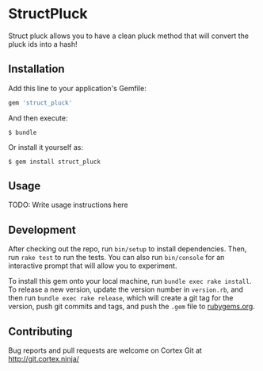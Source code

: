 # StructPluck

Struct pluck allows you to have a clean pluck method that will convert the pluck ids into a hash!

## Installation

Add this line to your application's Gemfile:

```ruby
gem 'struct_pluck'
```

And then execute:

    $ bundle

Or install it yourself as:

    $ gem install struct_pluck

## Usage

TODO: Write usage instructions here

## Development

After checking out the repo, run `bin/setup` to install dependencies. Then, run `rake test` to run the tests. You can also run `bin/console` for an interactive prompt that will allow you to experiment.

To install this gem onto your local machine, run `bundle exec rake install`. To release a new version, update the version number in `version.rb`, and then run `bundle exec rake release`, which will create a git tag for the version, push git commits and tags, and push the `.gem` file to [rubygems.org](https://rubygems.org).

## Contributing

Bug reports and pull requests are welcome on Cortex Git at http://git.cortex.ninja/

